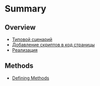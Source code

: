 # Summary

## Overview

* [Типовой сценарий](README.md#Типовой-сценарий)
* [Добавление скриптов в код страницы](README.md#test1)
* [Реализация](README.md###realisation)



## Methods

* [Defining Methods](methods.md)

